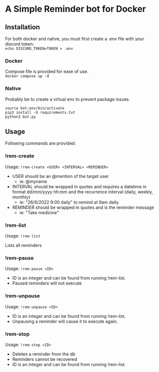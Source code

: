 # A Simple Reminder bot for Docker

## Installation
For both docker and native, you must first create a .env file with your discord token:  
```echo DISCORD_TOKEN=TOKEN > .env```

### Docker
Compose file is provided for ease of use.  
```docker compose up -d```

### Native
Probably be to create a virtual env to prevent package issues.
```python3 -m venv bot-env
source bot-env/bin/activate
pip3 install -U requirements.txt
python3 bot.py
```

## Usage
Following commands are provided:
### !rem-create
Usage: `!rem-create <USER> <INTERVAL> <REMINDER>`

* USER should be an @mention of the target user  
    * ie: @myname
* INTERVAL should be wrapped in quotes and requires a datetime in format dd/mm/yyyy hh:mm and the recurrence interval (daily, weekly, monthly)
    * ie: "26/6/2022 9:00 daily" to remind at 9am daily.  
* REMINDER should be wrapped in quotes and is the reminder message
    * ie: "Take medicine"  

### !rem-list
Usage: `!rem-list`

Lists all reminders

### !rem-pause
Usage: `!rem-pause <ID>`
* ID is an integer and can be found from running !rem-list.
* Paused reminders will not execute

### !rem-unpause
Usage: `!rem-unpause <ID>`
* ID is an integer and can be found from running !rem-list.
* Unpausing a reminder will cause it to execute again.

### !rem-stop
Usage: `!rem-stop <ID>`
* Deletes a reminder from the db
* Reminders cannot be recovered
* ID is an integer and can be found from running !rem-list.


